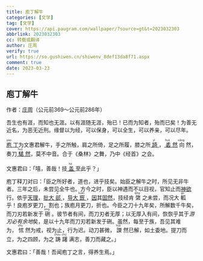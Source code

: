 ```yaml
---
title: 庖丁解牛
categories: [文学]
tag: [文学]
cover: https://api.paugram.com/wallpaper/?source=gt&t=2023032303
abbrlink: 2023032303
cc: 转载或翻译
author: 庄周
verify: true
url: https://so.gushiwen.cn/shiwenv_8def13da8f71.aspx
comment: true
date: 2023-03-23
---
```


<div class="heti heti--ancient heti--annotation">
    <h2>庖丁解牛</h2>
    <p class="heti-meta heti-small">作者：<abbr title="庄子">庄周</abbr>（公元前<heti-spacing class="heti-spacing-end">369</heti-spacing>～公元前<heti-spacing class="heti-spacing-start heti-spacing-end">286</heti-spacing>年）</p>
    <p>吾生也有涯，而知也无涯。以有涯随无涯，殆已！已而为知者，殆而已矣！为善无近名，为恶无近刑。缘督以为经，可以保身，可以全生，可以养亲，可以尽年。</p>
    <p><u title="名丁的厨工。先秦古书往往以职业放在人名前"><ruby>
                <rb>庖</rb>
                <rp>(</rp>
                <rt lang="zh-Latn">páo</rt>
                <rp>)</rp>
            </ruby>丁</u>为文惠君解牛，手之所触，肩之所倚，足之所履，膝之所<u title="支撑，接触"><ruby>
                <rb>踦</rb>
                <rp>(</rp>
                <rt lang="zh-Latn">yǐ</rt>
                <rp>)</rp>
            </ruby></u>，<u title="砉然：砉，又读xū，象声词。砉然，皮骨相离的声音"><ruby>
                <rb>砉</rb>
                <rp>(</rp>
                <rt lang="zh-Latn">huā</rt>
                <rp>)</rp>
            </ruby>然</u><ruby>
            <rb>向</rb>
            <rp>(</rp>
            <rt lang="zh-Latn">xiǎng</rt>
            <rp>)</rp>
        </ruby>然，奏刀<u title="騞然：象声词，形容比砉然更大的进刀解牛声"><ruby>
                <rb>騞</rb>
                <rp>(</rp>
                <rt lang="zh-Latn">huō</rt>
                <rp>)</rp>
            </ruby>然</u>，莫不中音。合于《桑林》之舞，乃中《经首》之会。</p>
    <p>文惠君曰<heti-adjacent class="heti-adjacent-half">：</heti-adjacent>「嘻，善哉！技<u title="通「盍」，何，怎样"><ruby>
                <rb>盖</rb>
                <rp>(</rp>
                <rt lang="zh-Latn">hé</rt>
                <rp>)</rp>
            </ruby></u>至此乎<heti-adjacent class="heti-adjacent-half">？</heti-adjacent>」</p>
    <p>庖丁释刀对曰<heti-adjacent class="heti-adjacent-half">：</heti-adjacent>「臣之所好者，道也，进乎技矣。始臣之解牛之时，所见无非牛者。三年之后，未尝见全牛也。方今之时，臣以神遇而不以目视，官知止而<u title="指精神活动">神欲</u>行。依乎<u title="指牛的生理上的天然结构">天理</u>，<u title="击入大的缝隙">批大<ruby>
                <rb>郤</rb>
                <rp>(</rp>
                <rt lang="zh-Latn">xì</rt>
                <rp>)</rp>
            </ruby></u>，<u title="顺着（骨节间的）空处进刀">导大<ruby>
                <rb>窾</rb>
                <rp>(</rp>
                <rt lang="zh-Latn">kuǎn</rt>
                <rp>)</rp>
            </ruby></u>，<u title="依">因</u>其<u title="指牛体本来的结构">固然</u>，技经肯<ruby>
            <rb>綮</rb>
            <rp>(</rp>
            <rt lang="zh-Latn">qìng</rt>
            <rp>)</rp>
        </ruby>之未尝，而况大<ruby>
            <rb>軱</rb>
            <rp>(</rp>
            <rt lang="zh-Latn">gū</rt>
            <rp>)</rp>
        </ruby>乎！良庖岁更刀，割也；族庖月更刀，折也。今臣之刀十九年矣，所解数千牛矣，而刀刃若新发于<ruby>
            <rb>硎</rb>
            <rp>(</rp>
            <rt lang="zh-Latn">xíng</rt>
            <rp>)</rp>
        </ruby>。彼节者有间，而刀刃者无厚；以无厚入有间，恢恢乎其于<em>游刃必有余地</em>矣，是以十九年而刀刃若新发于硎。虽然，每至于族，吾见其难为，<ruby>
            <rb>怵</rb>
            <rp>(</rp>
            <rt lang="zh-Latn">chù</rt>
            <rp>)</rp>
        </ruby>然为戒，视为止，行为迟。动刀甚微，<ruby>
            <rb>謋</rb>
            <rp>(</rp>
            <rt lang="zh-Latn">huò</rt>
            <rp>)</rp>
        </ruby>然已解，如土委地。提刀而立，为之四顾，为之<ruby>
            <rb>踌</rb>
            <rp>(</rp>
            <rt lang="zh-Latn">chóu</rt>
            <rp>)</rp>
            <rb>躇</rb>
            <rp>(</rp>
            <rt lang="zh-Latn">chú</rt>
            <rp>)</rp>
        </ruby>满志，善刀而藏之<heti-adjacent class="heti-adjacent-half">。</heti-adjacent>」</p>
    <p>文惠君曰<heti-adjacent class="heti-adjacent-half">：</heti-adjacent>「善哉！吾闻庖丁之言，得养生焉<heti-adjacent class="heti-adjacent-half">。</heti-adjacent>」</p>
</div>
